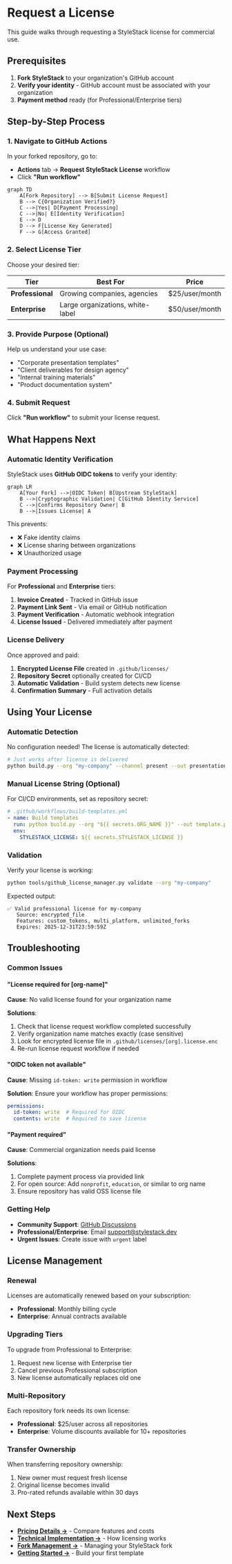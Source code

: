 # Request a License

This guide walks through requesting a StyleStack license for commercial use.

## Prerequisites

1. **Fork StyleStack** to your organization's GitHub account
2. **Verify your identity** - GitHub account must be associated with your organization
3. **Payment method** ready (for Professional/Enterprise tiers)

## Step-by-Step Process

### 1. Navigate to GitHub Actions

In your forked repository, go to:
- **Actions** tab → **Request StyleStack License** workflow
- Click **"Run workflow"**

```mermaid
graph TD
    A[Fork Repository] --> B[Submit License Request]
    B --> C{Organization Verified?}
    C -->|Yes| D[Payment Processing]
    C -->|No| E[Identity Verification]
    E --> D
    D --> F[License Key Generated]
    F --> G[Access Granted]
```

### 2. Select License Tier

Choose your desired tier:

| Tier | Best For | Price |
|------|----------|-------|
| **Professional** | Growing companies, agencies | $25/user/month |
| **Enterprise** | Large organizations, white-label | $50/user/month |

### 3. Provide Purpose (Optional)

Help us understand your use case:
- "Corporate presentation templates"  
- "Client deliverables for design agency"
- "Internal training materials"
- "Product documentation system"

### 4. Submit Request

Click **"Run workflow"** to submit your license request.

## What Happens Next

### Automatic Identity Verification

StyleStack uses **GitHub OIDC tokens** to verify your identity:

```mermaid
graph LR
    A[Your Fork] -->|OIDC Token| B[Upstream StyleStack]
    B -->|Cryptographic Validation| C[GitHub Identity Service]  
    C -->|Confirms Repository Owner| B
    B -->|Issues License| A
```

This prevents:
- ❌ Fake identity claims
- ❌ License sharing between organizations  
- ❌ Unauthorized usage

### Payment Processing

For **Professional** and **Enterprise** tiers:

1. **Invoice Created** - Tracked in GitHub issue
2. **Payment Link Sent** - Via email or GitHub notification
3. **Payment Verification** - Automatic webhook integration
4. **License Issued** - Delivered immediately after payment

### License Delivery

Once approved and paid:

1. **Encrypted License File** created in `.github/licenses/`
2. **Repository Secret** optionally created for CI/CD
3. **Automatic Validation** - Build system detects new license
4. **Confirmation Summary** - Full activation details

## Using Your License

### Automatic Detection

No configuration needed! The license is automatically detected:

```bash
# Just works after license is delivered
python build.py --org "my-company" --channel present --out presentation.potx
```

### Manual License String (Optional)

For CI/CD environments, set as repository secret:

```yaml
# .github/workflows/build-templates.yml
- name: Build templates
  run: python build.py --org "${{ secrets.ORG_NAME }}" --out template.potx
  env:
    STYLESTACK_LICENSE: ${{ secrets.STYLESTACK_LICENSE }}
```

### Validation

Verify your license is working:

```bash
python tools/github_license_manager.py validate --org "my-company"
```

Expected output:
```
✅ Valid professional license for my-company
   Source: encrypted_file
   Features: custom_tokens, multi_platform, unlimited_forks
   Expires: 2025-12-31T23:59:59Z
```

## Troubleshooting

### Common Issues

#### "License required for [org-name]"

**Cause**: No valid license found for your organization name

**Solutions**:
1. Check that license request workflow completed successfully
2. Verify organization name matches exactly (case sensitive)  
3. Look for encrypted license file in `.github/licenses/[org].license.enc`
4. Re-run license request workflow if needed

#### "OIDC token not available"

**Cause**: Missing `id-token: write` permission in workflow

**Solution**: Ensure your workflow has proper permissions:
```yaml
permissions:
  id-token: write  # Required for OIDC
  contents: write  # Required to save license
```

#### "Payment required"

**Cause**: Commercial organization needs paid license

**Solutions**:
1. Complete payment process via provided link
2. For open source: Add `nonprofit`, `education`, or similar to org name
3. Ensure repository has valid OSS license file

### Getting Help

- **Community Support**: [GitHub Discussions](https://github.com/BramAlkema/StyleStack/discussions)
- **Professional/Enterprise**: Email support@stylestack.dev  
- **Urgent Issues**: Create issue with `urgent` label

## License Management

### Renewal

Licenses are automatically renewed based on your subscription:
- **Professional**: Monthly billing cycle
- **Enterprise**: Annual contracts available

### Upgrading Tiers

To upgrade from Professional to Enterprise:
1. Request new license with Enterprise tier
2. Cancel previous Professional subscription  
3. New license automatically replaces old one

### Multi-Repository

Each repository fork needs its own license:
- **Professional**: $25/user across all repositories
- **Enterprise**: Volume discounts available for 10+ repositories

### Transfer Ownership

When transferring repository ownership:
1. New owner must request fresh license
2. Original license becomes invalid
3. Pro-rated refunds available within 30 days

## Next Steps

- **[Pricing Details →](./pricing.md)** - Compare features and costs
- **[Technical Implementation →](./technical-implementation.md)** - How licensing works  
- **[Fork Management →](../fork-management/overview.md)** - Managing your StyleStack fork
- **[Getting Started →](../getting-started/quick-start.md)** - Build your first template